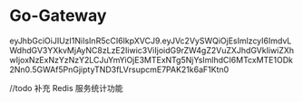 # Go-Gateway

eyJhbGciOiJIUzI1NiIsInR5cCI6IkpXVCJ9.eyJVc2VySWQiOjEsImlzcyI6ImdvLWdhdGV3YXkvMjAyNC8zLzE2Iiwic3ViIjoidG9rZW4gZ2VuZXJhdGVkIiwiZXhwIjoxNzExNzYzNzY2LCJuYmYiOjE3MTExNTg5NjYsImlhdCI6MTcxMTE1ODk2Nn0.5GWAf5PnGjiptyTND3fLVrsupcmE7PAK21k6aF1Ktn0

//todo 补充 Redis 服务统计功能

